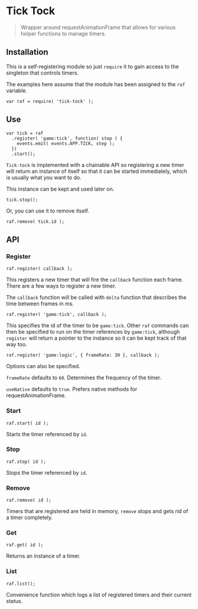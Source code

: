 # Tick Tock

> Wrapper around requestAnimationFrame that allows for various helper functions to manage timers.

## Installation

This is a self-registering module so just `require` it to gain access to the singleton that controls timers.

The examples here assume that the module has been assigned to the `raf` variable.

```
var raf = require( 'tick-tock' );
```

## Use

```
var tick = raf
  .register( 'game:tick', function( step ) {
    events.emit( events.APP.TICK, step );
  })
  .start();
```

`Tick-tock` is implemented with a chainable API so registering a new timer will return an instance of itself so that it can be started immediately, which is usually what you want to do.

This instance can be kept and used later on.

```
tick.stop();
```

Or, you can use it to remove itself.

```
raf.remove( tick.id );
```


## API

### Register

```
raf.register( callback );
```

This registers a new timer that will fire the `callback` function each frame. There are a few ways to register a new timer.

The `callback` function will be called with `delta` function that describes the time between frames in ms.

```
raf.register( 'game:tick', callback );
```

This specifies the id of the timer to be `game:tick`. Other `raf` commands can then be specified to run on the timer references by `game:tick`, although `register` will return a pointer to the instance so it can be kept track of that way too.

```
raf.register( 'game:logic', { frameRate: 30 }, callback );
```

Options can also be specified.

`frameRate` defaults to `60`. Determines the frequency of the timer.

`useNative` defaults to `true`. Prefers native methods for requestAnimationFrame.

### Start

```
raf.start( id );
```

Starts the timer referenced by `id`.

### Stop

```
raf.stop( id );
```

Stops the timer referenced by `id`.

### Remove

```
raf.remove( id );
```

Timers that are registered are held in memory, `remove` stops and gets rid of a timer completely.

### Get

```
raf.get( id );
```

Returns an instance of a timer.

### List

```
raf.list();
```

Convenience function which logs a list of registered timers and their current status.

